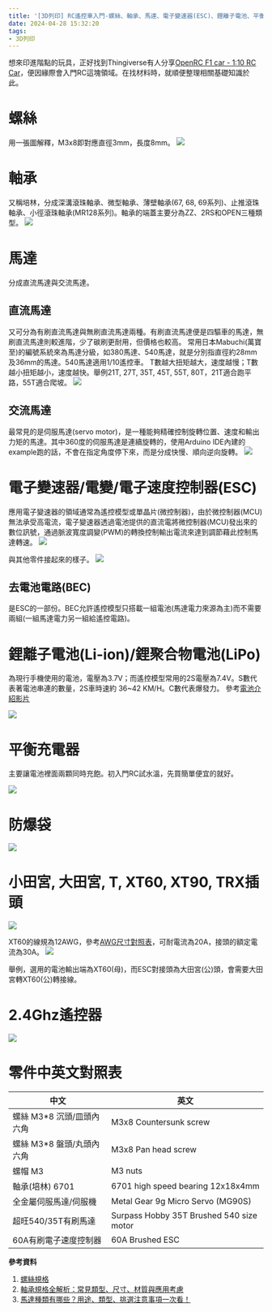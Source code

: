 ```yaml
---
title: '[3D列印] RC遙控車入門-螺絲、軸承、馬達、電子變速器(ESC)、鋰離子電池、平衡充電器、插頭、2.4Ghz遙控器'
date: 2024-04-28 15:32:20
tags:
- 3D列印
---
```


想來印進階點的玩具，正好找到Thingiverse有人分享[OpenRC F1 car - 1:10 RC Car](https://www.thingiverse.com/thing:1193309)，便因緣際會入門RC這塊領域。在找材料時，就順便整理相關基礎知識於此。
<!--more-->

# 螺絲

用一張圖解釋，M3x8即對應直徑3mm，長度8mm。
![](/assets/m3.png)

# 軸承

又稱培林，分成深溝滾珠軸承、微型軸承、薄壁軸承(67, 68, 69系列)、止推滾珠軸承、小徑滾珠軸承(MR128系列)。軸承的端蓋主要分為ZZ、2RS和OPEN三種類型。
![](/assets/bearing.png)

# 馬達

分成直流馬達與交流馬達。

## 直流馬達

又可分為有刷直流馬達與無刷直流馬達兩種。有刷直流馬達便是四驅車的馬達，無刷直流馬達則較進階，少了碳刷更耐用，但價格也較高。
常用日本Mabuchi(萬寶至)的編號系統來為馬達分級，如380馬達、540馬達，就是分別指直徑約28mm及36mm的馬達。540馬達適用1/10遙控車。
T數越大扭矩越大，速度越慢；T數越小扭矩越小，速度越快。舉例21T, 27T, 35T, 45T, 55T, 80T，21T適合跑平路，55T適合爬坡。
![](/assets/motor.png)

## 交流馬達

最常見的是伺服馬達(servo motor)，是一種能夠精確控制旋轉位置、速度和輸出力矩的馬達。其中360度的伺服馬達是連續旋轉的，使用Arduino IDE內建的example跑的話，不會在指定角度停下來，而是分成快慢、順向逆向旋轉。
![](/assets/servo.png)

# 電子變速器/電變/電子速度控制器(ESC)

應用電子變速器的領域通常為遙控模型或單晶片(微控制器)，由於微控制器(MCU)無法承受高電流，電子變速器透過電池提供的直流電將微控制器(MCU)發出來的數位訊號，通過脈波寬度調變(PWM)的轉換控制輸出電流來達到調節藉此控制馬達轉速。
![](/assets/esc.png)

與其他零件接起來的樣子。
![](/assets/esc_2.png)

## 去電池電路(BEC)

是ESC的一部份。BEC允許遙控模型只搭載一組電池(馬達電力來源為主)而不需要兩組(一組馬達電力另一組給遙控電路)。

# 鋰離子電池(Li-ion)/鋰聚合物電池(LiPo) 

為現行手機使用的電池，電壓為3.7V；而遙控模型常用的2S電壓為7.4V。S數代表著電池串連的數量，2S車時速約 36~42 KM/H。C數代表爆發力。
參考[電池介紹影片](https://youtu.be/FhCqE8k54fE)

![](/assets/18650_2S.png)

# 平衡充電器

主要讓電池裡面兩顆同時充飽。初入門RC試水溫，先買簡單便宜的就好。

![](/assets/adapter.png)

# 防爆袋

![](/assets/battery_bag.png)

# 小田宮, 大田宮, T, XT60, XT90, TRX插頭

![](/assets/wire.png)

XT60的線規為12AWG，參考[AWG尺寸對照表](https://zh.wikipedia.org/zh-tw/美国线规#AWG尺寸对照表)，可耐電流為20A，接頭的額定電流為30A。
![](/assets/xt60.jpg)

舉例，選用的電池輸出端為XT60(母)，而ESC對接頭為大田宮(公)頭，會需要大田宮轉XT60(公)轉接線。

# 2.4Ghz遙控器

![](/assets/remote_control.png)

# 零件中英文對照表

|中文                   |英文                   |
|-----------------------|----------------------|
|螺絲 M3*8 沉頭/皿頭內六角|M3x8 Countersunk screw|
|螺絲 M3*8 盤頭/丸頭內六角|M3x8 Pan head screw   |
|螺帽 M3                 |M3 nuts               |
|軸承(培林) 6701         |6701 high speed bearing 12x18x4mm|
|全金屬伺服馬達/伺服機    |Metal Gear 9g Micro Servo (MG90S)|
|超旺540/35T有刷馬達     |Surpass Hobby 35T Brushed 540 size motor|
|60A有刷電子速度控制器    |60A Brushed ESC       |

**參考資料**
1. [螺絲規格](https://screwtechbuy.com/collections/%E8%9E%BA%E7%B5%B2-f%E9%A0%AD)
2. [軸承規格全解析：常見類型、尺寸、材質與應用考慮](https://iskbearing.com.tw/news/knowledge/introduction-to-bearing-specifications)
3. [馬達種類有哪些？用途、類型、挑選注意事項一次看！](https://www.sesamemotor.com/blog_detail/motor-select-tips)